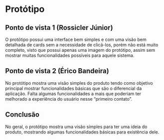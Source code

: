 # Protótipo
## Ponto de vista 1 (Rossicler Júnior)

O protótipo possui uma interface bem simples e com uma visão bem detalhada de cards sem a necessidade de clicá-los, porém não está muito completo, visto que possui apenas uma imagem do protótipo, assim sem mostrar muitas funcionalidades possíveis para aquele sistema. 

## Ponto de vista 2 (Érico Bandeira)

No protótipo mostra uma visão simples do produto tendo como objetivo principal mostrar funcionalidades básicas que são o diferencial da aplicação. Falta algumas funcionalidades a mais que poderiam ter melhorado a experiência do usuário nesse “primeiro contato”.

## Conclusão

No geral, o protótipo mostra uma visão simples para ter uma ideia do produto, mostrando algumas funcionalidades básicas para existência dele.